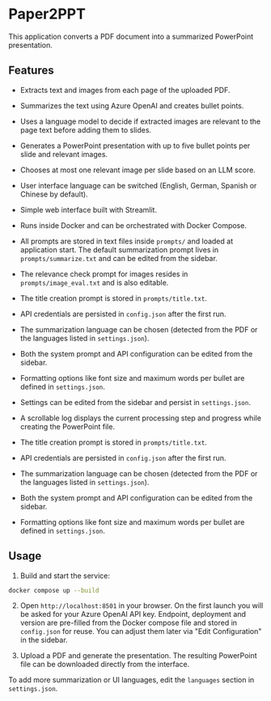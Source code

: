 # Paper2PPT

This application converts a PDF document into a summarized PowerPoint presentation.

## Features
- Extracts text and images from each page of the uploaded PDF.
- Summarizes the text using Azure OpenAI and creates bullet points.
- Uses a language model to decide if extracted images are relevant to the page text before adding them to slides.
- Generates a PowerPoint presentation with up to five bullet points per slide and relevant images.
- Chooses at most one relevant image per slide based on an LLM score.
- User interface language can be switched (English, German, Spanish or Chinese by default).
- Simple web interface built with Streamlit.
- Runs inside Docker and can be orchestrated with Docker Compose.
- All prompts are stored in text files inside `prompts/` and loaded at application start. The default summarization prompt lives in `prompts/summarize.txt` and can be edited from the sidebar.
- The relevance check prompt for images resides in `prompts/image_eval.txt` and is also editable.

- The title creation prompt is stored in `prompts/title.txt`.
- API credentials are persisted in `config.json` after the first run.
- The summarization language can be chosen (detected from the PDF or the languages listed in `settings.json`).
- Both the system prompt and API configuration can be edited from the sidebar.
- Formatting options like font size and maximum words per bullet are defined in `settings.json`.

- Settings can be edited from the sidebar and persist in `settings.json`.
- A scrollable log displays the current processing step and progress while creating the PowerPoint file.

- The title creation prompt is stored in `prompts/title.txt`.
- API credentials are persisted in `config.json` after the first run.
- The summarization language can be chosen (detected from the PDF or the languages listed in `settings.json`).
- Both the system prompt and API configuration can be edited from the sidebar.
- Formatting options like font size and maximum words per bullet are defined in `settings.json`.



## Usage

1. Build and start the service:

```bash
docker compose up --build
```

2. Open `http://localhost:8501` in your browser. On the first launch you will be asked for your Azure OpenAI API key. Endpoint, deployment and version are pre-filled from the Docker compose file and stored in `config.json` for reuse. You can adjust them later via "Edit Configuration" in the sidebar.

3. Upload a PDF and generate the presentation. The resulting PowerPoint file can be downloaded directly from the interface.


To add more summarization or UI languages, edit the `languages` section in `settings.json`.

